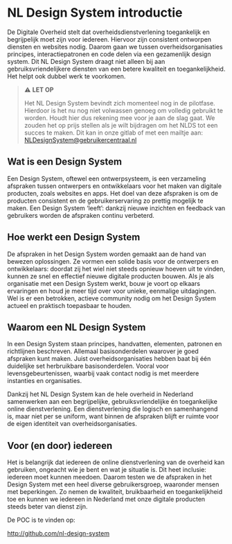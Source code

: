 <!-- @license CC0-1.0 -->

# NL Design System introductie

De Digitale Overheid stelt dat overheidsdienstverlening toegankelijk en begrijpelijk moet zijn voor iedereen. Hiervoor zijn consistent ontworpen diensten en websites nodig.
Daarom gaan we tussen overheidsorganisaties principes, interactiepatronen en code delen via een gezamenlijk design system. Dit NL Design System draagt niet alleen bij aan gebruiksvriendelijkere diensten van een betere kwaliteit en toegankelijkheid. Het helpt ook dubbel werk te voorkomen.

> ⚠️ **LET OP**
>
> Het NL Design System bevindt zich momenteel nog in de pilotfase.
> Hierdoor is het nu nog niet volwassen genoeg om volledig gebruikt te worden.
> Houdt hier dus rekening mee voor je aan de slag gaat.
> We zouden het op prijs stellen als je wilt bijdragen om het NLDS tot een succes te maken.
> Dit kan in onze gitlab of met een mailtje aan: <NLDesignSystem@gebruikercentraal.nl>

## Wat is een Design System

Een Design System, oftewel een ontwerpsysteem, is een verzameling afspraken tussen ontwerpers en ontwikkelaars voor het maken van digitale producten, zoals websites en apps. Het doel van deze afspraken is om de producten consistent en de gebruikerservaring zo prettig mogelijk te maken. Een Design System ‘leeft’: dankzij nieuwe inzichten en feedback van gebruikers worden de afspraken continu verbeterd.

## Hoe werkt een Design System

De afspraken in het Design System worden gemaakt aan de hand van bewezen oplossingen. Ze vormen een solide basis voor de ontwerpers en ontwikkelaars: doordat zij het wiel niet steeds opnieuw hoeven uit te vinden, kunnen ze snel en effectief nieuwe digitale producten bouwen. Als je als organisatie met een Design System werkt, bouw je voort op elkaars ervaringen en houd je meer tijd over voor unieke, eenmalige uitdagingen. Wel is er een betrokken, actieve community nodig om het Design System actueel en praktisch toepasbaar te houden.

## Waarom een NL Design System

In een Design System staan principes, handvatten, elementen, patronen en richtlijnen beschreven. Allemaal basisonderdelen waarover je goed afspraken kunt maken. Juist overheidsorganisaties hebben baat bij één duidelijke set herbruikbare basisonderdelen. Vooral voor levensgebeurtenissen, waarbij vaak contact nodig is met meerdere instanties en organisaties.

Dankzij het NL Design System kan de hele overheid in Nederland samenwerken aan een begrijpelijke, gebruiksvriendelijke én toegankelijke online dienstverlening. Een dienstverlening die logisch en samenhangend is, maar niet per se uniform, want binnen de afspraken blijft er ruimte voor de eigen identiteit van overheidsorganisaties.

## Voor (en door) iedereen

Het is belangrijk dat iedereen de online dienstverlening van de overheid kan gebruiken, ongeacht wie je bent en wat je situatie is. Dit heet inclusie: iedereen moet kunnen meedoen. Daarom testen we de afspraken in het Design System met een heel diverse gebruikersgroep, waaronder mensen met beperkingen. Zo nemen de kwaliteit, bruikbaarheid en toegankelijkheid toe en kunnen we iedereen in Nederland met onze digitale producten steeds beter van dienst zijn.

De POC is te vinden op:

<http://github.com/nl-design-system>
